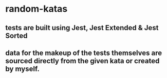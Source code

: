 # random-katas

## tests are built using Jest, Jest Extended & Jest Sorted
## data for the makeup of the tests themselves are sourced directly from the given kata or created by myself.
